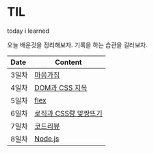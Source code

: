 # TIL

today i learned

오늘 배운것을 정리해보자. 기록을 하는 습관을 길러보자.

| Date  | Content                                                      |
| :---- | ------------------------------------------------------------ |
| 3일차 | [마음가짐](<https://github.com/jominjimail/TIL/blob/master/boost_camp/day3.md>) |
| 4일차 | [DOM과 CSS 지옥](<https://github.com/jominjimail/TIL/blob/master/boost_camp/day4.md>) |
| 5일차 | [flex](<https://github.com/jominjimail/TIL/blob/master/boost_camp/day5.md>) |
| 6일차 | [로직과 CSS랑 맞짱뜨기](<https://github.com/jominjimail/TIL/blob/master/boost_camp/day6.md>) |
| 7일차 | [코드리뷰](<https://github.com/jominjimail/TIL/blob/master/boost_camp/day7.md>) |
| 8일차 | [Node.js](<https://github.com/jominjimail/TIL/blob/master/boost_camp/day8.md>) |

